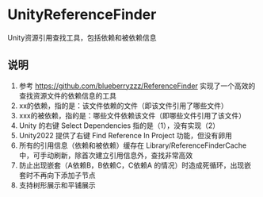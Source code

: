# UnityReferenceFinder
Unity资源引用查找工具，包括依赖和被依赖信息
## 说明
1. 参考 https://github.com/blueberryzzz/ReferenceFinder 实现了一个高效的查找资源文件的依赖信息的工具
2. xx的依赖，指的是：该文件依赖的文件（即该文件引用了哪些文件）
3. xxx的被依赖，指的是：哪些文件依赖该文件（即哪些文件引用了该文件）
4. Unity 的右键 Select Dependencies 指的是（1），没有实现（2）
5. Unity2022 提供了右键 Find Reference In Project 功能，但没有卵用
6. 所有的引用信息（依赖和被依赖）缓存在 Library/ReferenceFinderCache 中，可手动刷新，除首次建立引用信息外，查找非常高效
7. 防止出现嵌套（A依赖B，B依赖C，C依赖A 的情况）时造成死循环，出现嵌套时不再向下添加子节点
8. 支持树形展示和平铺展示

